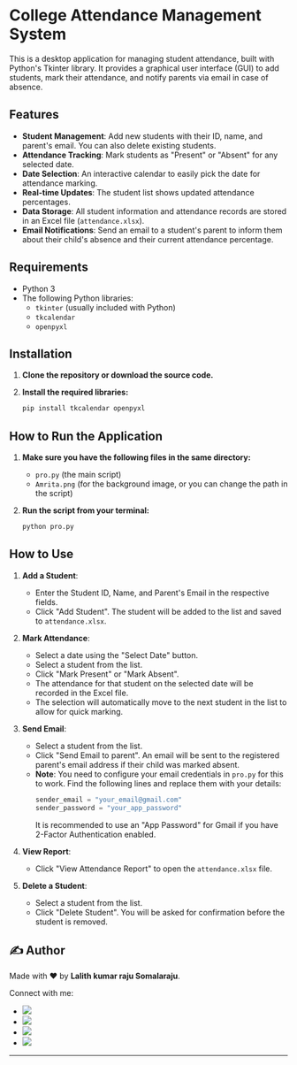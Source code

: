 # College Attendance Management System

This is a desktop application for managing student attendance, built with Python's Tkinter library. It provides a graphical user interface (GUI) to add students, mark their attendance, and notify parents via email in case of absence.

## Features

- **Student Management**: Add new students with their ID, name, and parent's email. You can also delete existing students.
- **Attendance Tracking**: Mark students as "Present" or "Absent" for any selected date.
- **Date Selection**: An interactive calendar to easily pick the date for attendance marking.
- **Real-time Updates**: The student list shows updated attendance percentages.
- **Data Storage**: All student information and attendance records are stored in an Excel file (`attendance.xlsx`).
- **Email Notifications**: Send an email to a student's parent to inform them about their child's absence and their current attendance percentage.

## Requirements

- Python 3
- The following Python libraries:
  - `tkinter` (usually included with Python)
  - `tkcalendar`
  - `openpyxl`

## Installation

1.  **Clone the repository or download the source code.**

2.  **Install the required libraries:**
    ```bash
    pip install tkcalendar openpyxl
    ```

## How to Run the Application

1.  **Make sure you have the following files in the same directory:**
    - `pro.py` (the main script)
    - `Amrita.png` (for the background image, or you can change the path in the script)

2.  **Run the script from your terminal:**
    ```bash
    python pro.py
    ```

## How to Use

1.  **Add a Student**:
    - Enter the Student ID, Name, and Parent's Email in the respective fields.
    - Click "Add Student". The student will be added to the list and saved to `attendance.xlsx`.

2.  **Mark Attendance**:
    - Select a date using the "Select Date" button.
    - Select a student from the list.
    - Click "Mark Present" or "Mark Absent".
    - The attendance for that student on the selected date will be recorded in the Excel file.
    - The selection will automatically move to the next student in the list to allow for quick marking.

3.  **Send Email**:
    - Select a student from the list.
    - Click "Send Email to parent". An email will be sent to the registered parent's email address if their child was marked absent.
    - **Note**: You need to configure your email credentials in `pro.py` for this to work. Find the following lines and replace them with your details:
      ```python
      sender_email = "your_email@gmail.com"
      sender_password = "your_app_password" 
      ```
      It is recommended to use an "App Password" for Gmail if you have 2-Factor Authentication enabled.

4.  **View Report**:
    - Click "View Attendance Report" to open the `attendance.xlsx` file.

5.  **Delete a Student**:
    - Select a student from the list.
    - Click "Delete Student". You will be asked for confirmation before the student is removed.

## ✍️ Author

Made with ❤️ by **Lalith kumar raju Somalaraju**.

Connect with me:

*   [<img src="https://img.shields.io/badge/GitHub-100000?style=for-the-badge&logo=github&logoColor=white" />](https://github.com/lalith-kumar-raju)
*   [<img src="https://img.shields.io/badge/LinkedIn-0077B5?style=for-the-badge&logo=linkedin&logoColor=white" />](https://www.linkedin.com/in/lalith-kumar-raju-somalaraju/)
*   [<img src="https://img.shields.io/badge/Instagram-E4405F?style=for-the-badge&logo=instagram&logoColor=white" />](https://www.instagram.com/_lalith_kumar_raju_/)
*   [<img src="https://img.shields.io/badge/Email-D14836?style=for-the-badge&logo=gmail&logoColor=white" />](mailto:ssivaprasadraju1978@gmail.com)

--- 